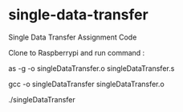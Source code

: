 # single-data-transfer
Single Data Transfer Assignment Code

Clone to Raspberrypi and run command :

as -g -o singleDataTransfer.o singleDataTransfer.s

gcc -o singleDataTransfer singleDataTransfer.o

./singleDataTransfer

